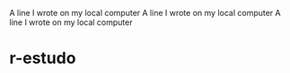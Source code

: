 A line I wrote on my local computer
A line I wrote on my local computer
A line I wrote on my local computer
# r-estudo
